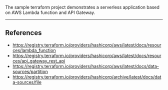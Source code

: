 The sample terraform project demonstrates a serverless application based on AWS Lambda function and API Gateway. 

---

## References

- https://registry.terraform.io/providers/hashicorp/aws/latest/docs/resources/lambda_function
- https://registry.terraform.io/providers/hashicorp/aws/latest/docs/resources/api_gateway_rest_api
- https://registry.terraform.io/providers/hashicorp/aws/latest/docs/data-sources/partition
- https://registry.terraform.io/providers/hashicorp/archive/latest/docs/data-sources/file
